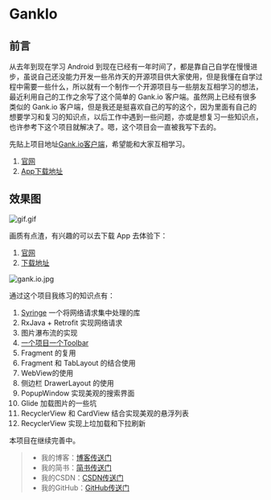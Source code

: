 # GankIo

## 前言

从去年到现在学习 Android 到现在已经有一年时间了，都是靠自己自学在慢慢进步，虽说自己还没能力开发一些吊炸天的开源项目供大家使用，但是我懂在自学过程中需要一些什么，所以就有一个制作一个开源项目与一些朋友互相学习的想法，最近利用自己的工作之余写了这个简单的 Gank.io 客户端。虽然网上已经有很多类似的 Gank.io 客户端，但是我还是挺喜欢自己的写的这个，因为里面有自己的想要学习和复习的知识点，以后工作中遇到一些问题，亦或是想复习一些知识点，也许参考下这个项目就解决了。嗯，这个项目会一直被我写下去的。

先贴上项目地址[Gank.io客户端](https://github.com/Seancss/GankIo)，希望能和大家互相学习。

1. [官网](http://gankio.bmob.site/)
2. [App下载地址](https://fir.im/bfp5)

## 效果图

![gif.gif](https://github.com/Seancss/GankIo/blob/master/resource/gankio.gif)

画质有点渣，有兴趣的可以去下载 App 去体验下：
1. [官网](http://gankio.bmob.site/)
2. [下载地址](https://fir.im/bfp5)

![gank.io.jpg](http://upload-images.jianshu.io/upload_images/1744889-58f639aae980d8c3.jpg?imageMogr2/auto-orient/strip%7CimageView2/2/w/1240)


通过这个项目我练习的知识点有：

1. [Syringe](https://github.com/woshihot/Syringe) 一个将网络请求集中处理的库
2. RxJava + Retrofit 实现网络请求
2. 图片瀑布流的实现
3. [一个项目一个Toolbar](http://www.jianshu.com/p/65cd2d4ad99a)
4. Fragment 的复用
5. Fragment 和 TabLayout 的结合使用
6. WebView的使用
7. 侧边栏 DrawerLayout 的使用
8. PopupWindow 实现美观的搜索界面
9. Glide 加载图片的一些坑
10. RecyclerView 和 CardView 结合实现美观的悬浮列表
11. RecyclerView 实现上垃加载和下拉刷新

本项目在继续完善中。

> - 我的博客：[博客传送门](http://www.smartsean.cn/)
> - 我的简书：[简书传送门](http://www.jianshu.com/u/b58209d17f98)
> - 我的CSDN：[CSDN传送门](http://blog.csdn.net/sean_css)
> - 我的GitHub：[GitHub传送门](https://github.com/Seancss)
